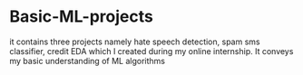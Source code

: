 # Basic-ML-projects
it contains three projects namely hate speech detection, spam sms classifier, credit EDA which I created during my online internship. It conveys my basic understanding of ML algorithms 
